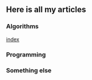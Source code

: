 ## Here is all my articles

### Algorithms
[index]("docs/index")

### Programming

### Something else